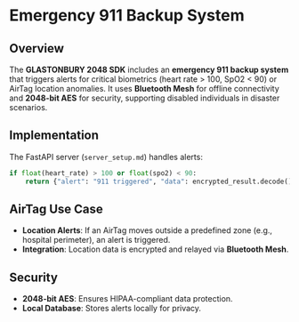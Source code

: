 # Emergency 911 Backup System

## Overview

The **GLASTONBURY 2048 SDK** includes an **emergency 911 backup system** that triggers alerts for critical biometrics (heart rate > 100, SpO2 < 90) or AirTag location anomalies. It uses **Bluetooth Mesh** for offline connectivity and **2048-bit AES** for security, supporting disabled individuals in disaster scenarios.

## Implementation

The FastAPI server (`server_setup.md`) handles alerts:
```python
if float(heart_rate) > 100 or float(spo2) < 90:
    return {"alert": "911 triggered", "data": encrypted_result.decode()}
```

## AirTag Use Case

- **Location Alerts**: If an AirTag moves outside a predefined zone (e.g., hospital perimeter), an alert is triggered.
- **Integration**: Location data is encrypted and relayed via **Bluetooth Mesh**.

## Security

- **2048-bit AES**: Ensures HIPAA-compliant data protection.
- **Local Database**: Stores alerts locally for privacy.